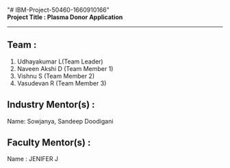 "# IBM-Project-50460-1660910166" </br>
**Project Title : Plasma Donor Application**

---

## Team :
  1. Udhayakumar L(Team Leader)
  2. Naveen Akshi D (Team Member 1)
  2. Vishnu S (Team Member 2)
  2. Vasudevan R (Team Member 3)


## Industry Mentor(s) :
  Name: Sowjanya, Sandeep Doodigani

## Faculty Mentor(s) :
  Name : JENIFER J
